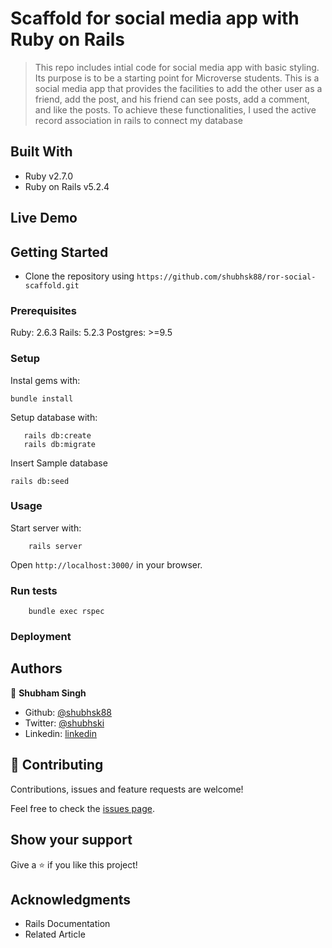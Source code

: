 # Scaffold for social media app with Ruby on Rails

> This repo includes intial code for social media app with basic styling. Its purpose is to be a starting point for Microverse students.
> This is a social media app that provides the facilities to add the other user as a friend, add the post, and his friend can see posts, add a comment, and like the posts. To achieve these functionalities, I used the active record association in rails to connect my
> database

## Built With

- Ruby v2.7.0
- Ruby on Rails v5.2.4

## Live Demo



## Getting Started

- Clone the repository using `https://github.com/shubhsk88/ror-social-scaffold.git`

### Prerequisites

Ruby: 2.6.3
Rails: 5.2.3
Postgres: >=9.5

### Setup

Instal gems with:

```
bundle install
```

Setup database with:

```
   rails db:create
   rails db:migrate

```

Insert Sample database

```
rails db:seed

```

### Usage

Start server with:

```
    rails server
```

Open `http://localhost:3000/` in your browser.

### Run tests

```
    bundle exec rspec
```


### Deployment

## Authors

👤 **Shubham Singh**

- Github: [@shubhsk88](https://github.com/shubhsk88)
- Twitter: [@shubhski](twitter.com/shubski)
- Linkedin: [linkedin](https://www.linkedin.com/in/shubhski/)

## 🤝 Contributing

Contributions, issues and feature requests are welcome!

Feel free to check the [issues page](issues/).

## Show your support

Give a ⭐️ if you like this project!

## Acknowledgments

- Rails Documentation 
- Related Article

